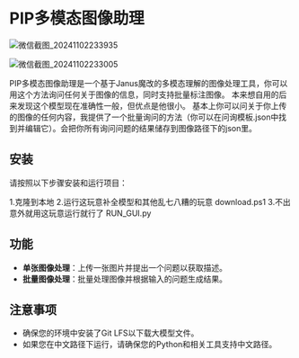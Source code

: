# PIP多模态图像助理

![微信截图_20241102233935](https://github.com/user-attachments/assets/e2746ba5-cbd9-4dec-8528-c1f384d1ec8b)

![微信截图_20241102233005](https://github.com/user-attachments/assets/e0f09115-cfc5-4eef-be1a-f6006956ea52)

PIP多模态图像助理是一个基于Janus魔改的多模态理解的图像处理工具，你可以用这个方法询问任何关于图像的信息，同时支持批量标注图像。
本来想自用的后来发现这个模型现在准确性一般，但优点是他很小。
基本上你可以问关于你上传的图像的任何内容，我提供了一个批量询问的方法（你可以在问询模板.json中找到并编辑它）。会把你所有询问问题的结果储存到图像路径下的json里。

## 安装

请按照以下步骤安装和运行项目：

1.克隆到本地
2.运行这玩意补全模型和其他乱七八糟的玩意  download.ps1
3.不出意外就用这玩意运行就行了 RUN_GUI.py


## 功能

- **单张图像处理**：上传一张图片并提出一个问题以获取描述。
- **批量图像处理**：批量处理图像并根据输入的问题生成结果。

## 注意事项

- 确保您的环境中安装了Git LFS以下载大模型文件。
- 如果您在中文路径下运行，请确保您的Python和相关工具支持中文路径。
